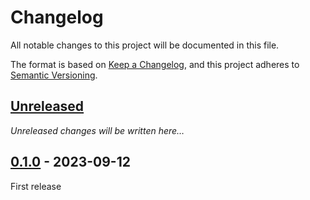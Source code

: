 # Changelog

All notable changes to this project will be documented in this file.

The format is based on [Keep a Changelog](https://keepachangelog.com/en/1.0.0/), and this project adheres
to [Semantic Versioning](https://semver.org/spec/v2.0.0.html).

## [Unreleased]

_Unreleased changes will be written here…_

## [0.1.0] - 2023-09-12

First release

[unreleased]: https://github.com/nesk/akkurate/compare/v0.1.0...HEAD

[0.1.0]: https://github.com/nesk/akkurate/releases/tag/v0.1.0
